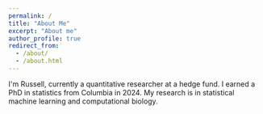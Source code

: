 ```yaml
---
permalink: /
title: "About Me"
excerpt: "About me"
author_profile: true
redirect_from: 
  - /about/
  - /about.html
---
```


I'm Russell, currently a quantitative researcher at a hedge fund. I earned a PhD in statistics from Columbia in 2024. My research is in statistical machine learning and computational biology.


